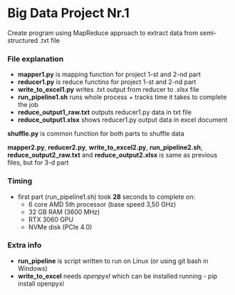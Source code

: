 # Big Data Project Nr.1
Create program using MapReduce approach to extract data from semi-structured .txt file

### File explanation
- **mapper1.py** is mapping function for project 1-st and 2-nd part
- **reducer1.py** is reduce functino for project 1-st and 2-nd part
- **write_to_excel1.py** writes .txt output from reducer to .xlsx file
- **run_pipeline1.sh** runs whole process + tracks time it takes to complete the job
- **reduce_output1_raw.txt** outputs reducer1.py data in txt file
- **reduce_output1.xlsx** shows reducer1.py output data in excel document

**shuffle.py** is common function for both parts to shuffle data

**mapper2.py**, **reducer2.py**, **write_to_excel2.py**, **run_pipeline2.sh**, **reduce_output2_raw.txt** and **reduce_output2.xlsx** is same as previous files, but for 3-d part

### Timing
- first part (run_pipeline1.sh) took **28** seconds to complete on:
    - 6 core AMD 5th processor (base speed 3,50 GHz)
    - 32 GB RAM (3600 MHz)
    - RTX 3060 GPU
    - NVMe disk (PCIe 4.0)

### Extra info
- **run_pipeline** is script written to run on Linux (or using git bash in Windows)
- **write_to_excel** needs *openpyxl* which can be installed running - pip install openpyxl

